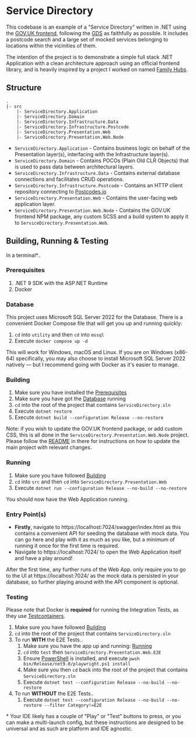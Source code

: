 # Service Directory

This codebase is an example of a "Service Directory" written in .NET using the [GOV.UK frontend](https://github.com/alphagov/govuk-frontend), following the [GDS](https://design-system.service.gov.uk/) as faithfully as possible. It includes a postcode
search and a large set of mocked services belonging to locations within the vicinities of them.

The intention of the project is to demonstrate a simple full stack .NET Application with a clean architecture approach
using an official frontend library, and is heavily inspired by a project I worked on
named [Family Hubs](https://github.com/DFE-Digital/fh-services).

## Structure

```
.
|- src
    |- ServiceDirectory.Application
    |- ServiceDirectory.Domain
    |- ServiceDirectory.Infrastructure.Data
    |- ServiceDirectory.Infrastructure.Postcode
    |- ServiceDirectory.Presentation.Web
    |- ServiceDirectory.Presentation.Web.Node
```

- `ServiceDirectory.Application` - Contains business logic on behalf of the Presentation layer(s), interfacing with the
  Infrastructure layer(s).
- `ServiceDirectory.Domain` - Contains POCOs (Plain Old CLR Objects) that is used to pass data between architectural
  layers.
- `ServiceDirectory.Infrastructure.Data` - Contains external database connections and facilitates CRUD operations.
- `ServiceDirectory.Infrastructure.Postcode` - Contains an HTTP client repository connecting to [Postcodes.io](https://postcodes.io/)
- `ServiceDirectory.Presentation.Web` - Contains the user-facing web application layer.
- `ServiceDirectory.Presentation.Web.Node` - Contains the GOV.UK frontend NPM package, any custom SCSS and a build system to apply it to `ServiceDirectory.Presentation.Web`. 

## Building, Running & Testing

In a terminal*..

### Prerequisites

1. .NET 9 SDK with the ASP.NET Runtime
2. Docker

### Database

This project uses Microsoft SQL Server 2022 for the Database. There is a convenient Docker Compose file that will get
you up and running quickly:

1. `cd` into `utility` and then `cd` into `mssql`
2. Execute `docker compose up -d`

This will work for Windows, macOS and Linux. If you are on Windows (x86-64) specifically, you may also choose to
install Microsoft SQL Server 2022 natively — but I recommend going with Docker as it's easier to manage.

### Building

1. Make sure you have installed the [Prerequisites](#prerequisites)
2. Make sure you have got the [Database](#database) running
3. `cd` into the root of the project that contains `ServiceDirectory.sln`
4. Execute `dotnet restore`
5. Execute `dotnet build --configuration Release --no-restore`

Note: if you wish to update the GOV.UK frontend package, or add custom CSS, this is all done in the `ServiceDirectory.Presentation.Web.Node` project. Please follow the [README](./src/ServiceDirectory.Presentation.Web.Node/README.md) in there for instructions on how to update the main project with relevant changes.

### Running

1. Make sure you have followed [Building](#building)
2. `cd` into `src` and then `cd` into `ServiceDirectory.Presentation.Web`
3. Execute `dotnet run --configuration Release --no-build --no-restore`

You should now have the Web Application running.

### Entry Point(s)

- **Firstly**, navigate to https://localhost:7024/swagger/index.html as this contains a convenient API for seeding the database with mock data. You can go here and play with it as much as you like, but a minimum of running it once for the first time is required.
- Navigate to https://localhost:7024/ to open the Web Application itself and have a play around!

After the first time, any further runs of the Web App. only require you to go to the UI at https://localhost:7024/ as the mock data is persisted in your database, so further playing around with the API component is optional.

### Testing

Please note that Docker is **required** for running the Integration Tests, as they use [Testcontainers](https://testcontainers.com/?language=dotnet).

1. Make sure you have followed [Building](#building)
2. `cd` into the root of the project that contains `ServiceDirectory.sln`
3. To run **WITH** the E2E Tests..
    1. Make sure you have the app up and running: [Running](#running)
    2. `cd` into `test` then `ServiceDirectory.Presentation.Web.E2E`
    3. Ensure [PowerShell](https://learn.microsoft.com/en-us/powershell/scripting/install/installing-powershell?view=powershell-7.5) is installed, and execute `pwsh bin/Release/net9.0/playwright.ps1 install`
    4. Make sure you then `cd` back into the root of the project that contains `ServiceDirectory.sln`
    5. Execute `dotnet test --configuration Release --no-build --no-restore`
4. To run **WITHOUT** the E2E Tests..
    1. Execute `dotnet test --configuration Release --no-build --no-restore --filter Category!=E2E`

\* Your IDE likely has a couple of "Play" or "Test" buttons to press, or you can make a multi-launch config, but these
instructions are designed to be universal and as such are platform and IDE agnostic.
